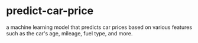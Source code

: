 # predict-car-price
a machine learning model that predicts car prices based on various features such as the car's age, mileage, fuel type, and more.
